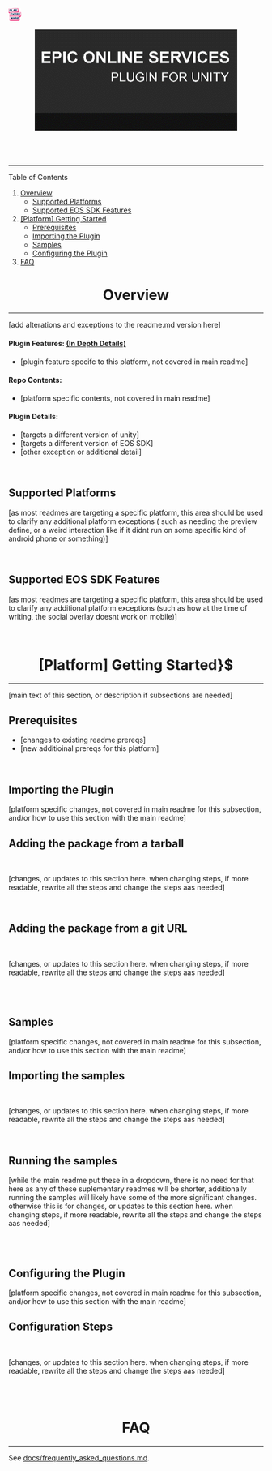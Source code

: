 <a href="/readme.md"><img src="/docs/images/PlayEveryWareLogo.gif" alt="Lobby Screenshot" width="5%"/></a>

<div align="center"> <img src="/docs/images/EOSPluginImage.gif" alt="Epic Online Services Plugin for Unity" /> </div>
<br /><br /><br />

---


Table of Contents
1. [Overview](#overview)
    * [Supported Platforms](#supported-platforms)
    * [Supported EOS SDK Features](#supported-eos-sdk-features)
2. [[Platform] Getting Started](#[Platform]-getting-started)
    * [Prerequisites](#prerequisites)
    * [Importing the Plugin](#importing-the-plugin)
    * [Samples](#samples)
    * [Configuring the Plugin](#configuring-the-plugin)
5. [FAQ](#faq)


# <div align="center">Overview</div> <a name="overview" />
---

[add alterations and exceptions to the readme.md version here] 

#### Plugin Features: [(In Depth Details)](docs/plugin_advantages.md)

* [plugin feature specifc to this platform, not covered in main readme]


#### Repo Contents:

* [platform specific contents, not covered in main readme]


#### Plugin Details:

* [targets a different version of unity]
* [targets a different version of EOS SDK]
* [other exception or additional detail]

<br />

## Supported Platforms

[as most readmes are targeting a specific platform, this area should be used to clarify any additional platform exceptions ( such as needing the preview define, or a weird interaction like if it didnt run on some specific kind of android phone or something)]

<br />

## Supported EOS SDK Features

[as most readmes are targeting a specific platform, this area should be used to clarify any additional platform exceptions (such as how at the time of writing, the social overlay doesnt work on mobile)]

<br />

# <div align="center">[Platform] Getting Started}$</div> <a name="[Platform]-getting-started" />
---

[main text of this section, or description if subsections are needed]

## Prerequisites
* [changes to existing readme prereqs]
* [new additioinal prereqs for this platform]

<br />

## Importing the Plugin

[platform specific changes, not covered in main readme for this subsection, and/or how to use this section with the main readme]

## Adding the package from a tarball
<br />

[changes, or updates to this section here. when changing steps, if more readable, rewrite all the steps and change the steps aas needed]

<br />

## Adding the package from a git URL
<br />

[changes, or updates to this section here. when changing steps, if more readable, rewrite all the steps and change the steps aas needed]

<br />
<br />

## Samples

[platform specific changes, not covered in main readme for this subsection, and/or how to use this section with the main readme]

## Importing the samples
<br />

[changes, or updates to this section here. when changing steps, if more readable, rewrite all the steps and change the steps aas needed]

<br />

## Running the samples

[while the main readme put these in a dropdown, there is no need for that here as any of these suplementary readmes will be shorter, additionally running the samples will likely have some of the more significant changes. otherwise this is for changes, or updates to this section here. when changing steps, if more readable, rewrite all the steps and change the steps aas needed]

<br />

<br />

## Configuring the Plugin

[platform specific changes, not covered in main readme for this subsection, and/or how to use this section with the main readme]

## Configuration Steps
<br />

[changes, or updates to this section here. when changing steps, if more readable, rewrite all the steps and change the steps aas needed]

<br />
<br />

# <div align="center">FAQ</div> <a name="faq" />
---

See [docs/frequently_asked_questions.md](docs/frequently_asked_questions.md).

